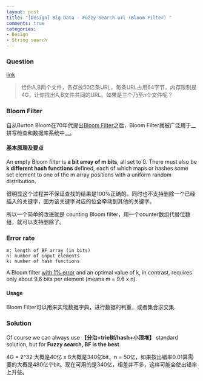 ```yaml
---
layout: post
title: "[Design] Big Data - Fuzzy Search url (Bloom Filter) "
comments: true
categories:
- Design
- String search
---
```


### Question 

[link](http://blog.csdn.net/v_july_v/article/details/7382693)

> 给你A,B两个文件，各存放50亿条URL，每条URL占用64字节，内存限制是4G，让你找出A,B文件共同的URL。如果是三个乃至n个文件呢？

### Bloom Filter

自从Burton Bloom在70年代提出[Bloom Filter](http://blog.csdn.net/v_july_v/article/details/6685894)之后，Bloom Filter就被广泛用于__拼写检查和数据库系统中__。

#### 基本原理及要点

An empty Bloom filter is __a bit array of m bits__, all set to 0. There must also be __k different hash functions__ defined, each of which maps or hashes some set element to one of the m array positions with a uniform random distribution. 

很明显这个过程并不保证查找的结果是100%正确的。同时也不支持删除一个已经插入的关键字，因为该关键字对应的位会牵动到其他的关键字。

所以一个简单的改进就是 counting Bloom filter，用一个counter数组代替位数组，就可以支持删除了。 

### Error rate

    m: length of BF array (in bits)
    n: number of input elements
    k: number of hash functions

A Bloom filter [with 1% error](http://en.wikipedia.org/wiki/Bloom_filter#Space_and_time_advantages) and an optimal value of k, in contrast, requires only about 9.6 bits per element (means m = 9.6 x n). 

#### Usage

Bloom Filter可以用来实现数据字典，进行数据的判重，或者集合求交集.

### Solution

Of course we can always use __【分治+trie树/hash+小顶堆】__ standard solution, but for __Fuzzy search, BF is the best__. 

4G = 2^32 大概是40亿 x 8大概是340亿bit，n = 50亿，如果按出错率0.01算需要的大概是480亿个bit。现在可用的是340亿，相差并不多，这样可能会使出错率上升些。
